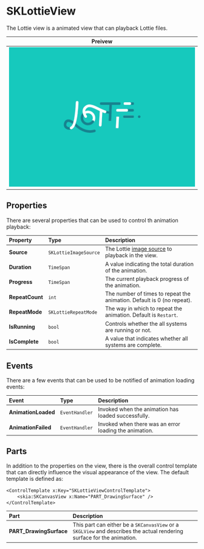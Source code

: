 # SKLottieView

The Lottie view is a animated view that can playback Lottie files.

| Preivew |
| :-----: |
| ![lottie](../../images/ui/controls/sklottieview/lottie.gif) |

## Properties

There are several properties that can be used to control th animation playback:

| Property         | Type                   | Description |
| :--------------- | :--------------------- | :---------- |
| **Source**       | `SKLottieImageSource`  | The Lottie [image source](#source) to playback in the view. |
| **Duration**     | `TimeSpan`             | A value indicating the total duration of the animation. |
| **Progress**     | `TimeSpan`             | The current playback progress of the animation. |
| **RepeatCount**  | `int`                  | The number of times to repeat the animation. Default is 0 (no repeat). |
| **RepeatMode**   | `SKLottieRepeatMode`   | The way in which to repeat the animation. Default is `Restart`. |
| **IsRunning**    | `bool`                 | Controls whether the all systems are running or not. |
| **IsComplete**   | `bool`                 | A value that indicates whether all systems are complete. |

## Events

There are a few events that can be used to be notified of animation loading events:

| Event                | Type            | Description |
| :------------------- | :-------------- | :---------- |
| **AnimationLoaded**  | `EventHandler`  | Invoked when the animation has loaded successfully. |
| **AnimationFailed**  | `EventHandler`  | Invoked when there was an error loading the animation. |

## Parts

In addition to the properties on the view, there is the overall control template that can directly influence the visual appearance of the view. The default template is defined as:

```xaml
<ControlTemplate x:Key="SKLottieViewControlTemplate">
    <skia:SKCanvasView x:Name="PART_DrawingSurface" />
</ControlTemplate>
```

| Part                     | Description |
| :----------------------- | :---------- |
| **PART_DrawingSurface**  | This part can either be a `SKCanvasView` or a `SKGLView` and describes the actual rendering surface for the animation. |
